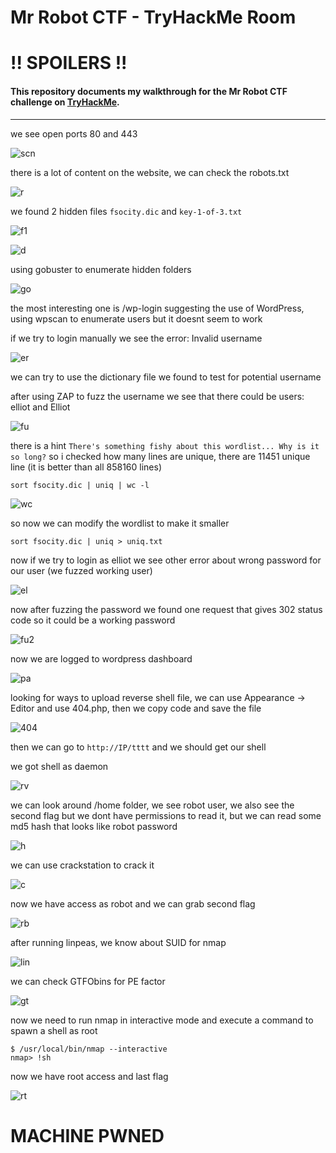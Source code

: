 # Mr Robot CTF - TryHackMe Room
# **!! SPOILERS !!**
#### This repository documents my walkthrough for the **Mr Robot** CTF challenge on [TryHackMe](https://tryhackme.com/room/mrrobot). 
---

we see open ports 80 and 443

![scn](imgs/scn.png "scn")

there is a lot of content on the website, we can check the robots.txt

![r](imgs/r.png "r")

we found 2 hidden files `fsocity.dic` and `key-1-of-3.txt`

![f1](imgs/f1.png "f1")

![d](imgs/d.png "d")

using gobuster to enumerate hidden folders

![go](imgs/go.png "go")

the most interesting one is /wp-login suggesting the use of WordPress, using wpscan to enumerate users but it doesnt seem to work

if we try to login manually we see the error: Invalid username

![er](imgs/er.png "er")

we can try to use the dictionary file we found to test for potential username

after using ZAP to fuzz the username we see that there could be users: elliot and Elliot

![fu](imgs/fu.png "fu")

there is a hint `There's something fishy about this wordlist... Why is it so long?` so i checked how many lines are unique, there are 11451 unique line (it is better than all 858160 lines)

```
sort fsocity.dic | uniq | wc -l
```

![wc](imgs/wc.png "wc")

so now we can modify the wordlist to make it smaller

```
sort fsocity.dic | uniq > uniq.txt
```

now if we try to login as elliot we see other error about wrong password for our user (we fuzzed working user)

![el](imgs/el.png "el")

now after fuzzing the password we found one request that gives 302 status code so it could be a working password

![fu2](imgs/fu2.png "fu2")

now we are logged to wordpress dashboard

![pa](imgs/pa.png "pa")

looking for ways to upload reverse shell file, we can use Appearance -> Editor and use 404.php, then we copy code and save the file

![404](imgs/404.png "404")

then we can go to `http://IP/tttt` and we should get our shell

we got shell as daemon

![rv](imgs/rv.png "rv")

we can look around /home folder, we see robot user, we also see the second flag but we dont have permissions to read it, but we can read some md5 hash that looks like robot password

![h](imgs/h.png "h")

we can use crackstation to crack it

![c](imgs/c.png "c")

now we have access as robot and we can grab second flag

![rb](imgs/rb.png "rb")

after running linpeas, we know about SUID for nmap

![lin](imgs/lin.png "lin")

we can check GTFObins for PE factor

![gt](imgs/gt.png "gt")

now we need to run nmap in interactive mode and execute a command to spawn a shell as root

```
$ /usr/local/bin/nmap --interactive
nmap> !sh
```

now we have root access and last flag

![rt](imgs/rt.png "rt")

# MACHINE PWNED
